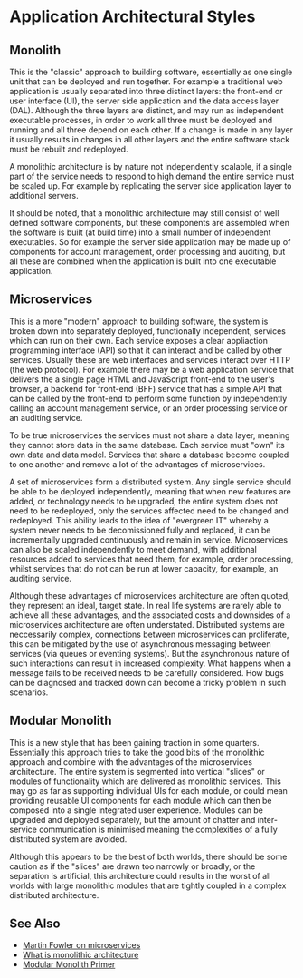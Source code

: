 # Application Architectural Styles

## Monolith

This is the "classic" approach to building software, essentially as one single unit that can be deployed and run together. For example a traditional web application is usually separated into three distinct layers: the front-end or user interface (UI), the server side application and the data access layer (DAL). Although the three layers are distinct, and may run as independent executable processes, in order to work all three must be deployed and running and all three depend on each other. If a change is made in any layer it usually results in changes in all other layers and the entire software stack must be rebuilt and redeployed. 

A monolithic architecture is by nature not independently scalable, if a single part of the service needs to respond to high demand the entire service must be scaled up. For example by replicating the server side application layer  to additional servers.

It should be noted, that a monolithic architecture may still consist of well defined software components, but these components are assembled when the software is built (at build time) into a small number of independent executables. So for example the server side application may be made up of components for account management, order processing and auditing, but all these are combined when the application is built into one executable application.  

## Microservices

This is a more "modern" approach to building software, the system is broken down into separately deployed, functionally independent, services which can run on their own. Each service exposes a clear appliaction programming interface (API) so that it can interact and be called by other services. Usually these are web interfaces and services interact over HTTP (the web protocol). For example there may be a web application service that delivers the a single page HTML and JavaScript front-end to the user's browser, a backend for front-end (BFF) service that has a simple API that can be called by the front-end to perform some function by independently calling an account management service, or an order processing service or an auditing service.

To be true microservices the services must not share a data layer, meaning they cannot store data in the same database. Each service must "own" its own data and data model. Services that share a database become coupled to one another and remove a lot of the advantages of microservices. 

A set of microservices form a distributed system. Any single service should be able to be deployed independently, meaning that when new features are added, or technology needs to be upgraded, the entire system does not need to be redeployed, only the services affected need to be changed and redeployed. This ability leads to the idea of "evergreen IT" whereby a system never needs to be decomissioned fully and replaced, it can be incrementally upgraded continuously and remain in service. Microservices can also be scaled independently to meet demand, with additional resources added to services that need them, for example, order processing, whilst services that do not can be run at lower capacity, for example, an auditing service.

Although these advantages of microservices architecture are often quoted, they represent an ideal, target state. In real life systems are rarely able to achieve all these advantages, and the associated costs and downsides of a microservices architecture are often understated. Distributed systems are neccessarily complex, connections between microservices can proliferate, this can be mitigated by the use of asynchronous messaging between services (via queues or eventing systems). But the asynchronous nature of such interactions can result in increased complexity. What happens when a message fails to be received needs to be carefully considered. How bugs can be diagnosed and tracked down can become a tricky problem in such scenarios. 

## Modular Monolith

This is a new style that has been gaining traction in some quarters. Essentially this approach tries to take the good bits of the monolithic approach and combine with the advantages of the microservices architecture. The entire system is segmented into vertical "slices" or modules of functionality which are delivered as monolithic services. This may go as far as supporting individual UIs for each module, or could mean providing reusable UI components for each module which can then be composed into a single integrated user experience. Modules can be upgraded and deployed separately, but the amount of chatter and inter-service communication is minimised meaning the complexities of a fully distributed system are avoided. 

Although this appears to be the best of both worlds, there should be some caution as if the "slices" are drawn too narrowly or broadly, or the separation is artificial, this architecture could results in the worst of all worlds with large monolithic modules that are tightly coupled in a complex distributed architecture.

## See Also

- [Martin Fowler on microservices](https://martinfowler.com/articles/microservices.html)
- [What is monolithic architecture](https://www.integrate.io/glossary/what-is-monolithic-architecture/)
- [Modular Monolith Primer](https://www.kamilgrzybek.com/design/modular-monolith-primer/)


